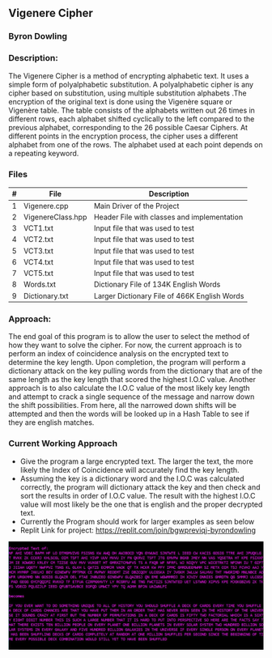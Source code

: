 ## Vigenere Cipher
### Byron Dowling
### Description:

The Vigenere Cipher is a method of encrypting alphabetic text. It uses a simple form of polyalphabetic substitution. A polyalphabetic cipher is any cipher based on substitution, using multiple substitution alphabets .The encryption of the original text is done using the Vigenère square or Vigenère table. The table consists of the alphabets written out 26 times in different rows, each alphabet shifted cyclically to the left compared to the previous alphabet, corresponding to the 26 possible Caesar Ciphers. At different points in the encryption process, the cipher uses a different alphabet from one of the rows. The alphabet used at each point depends on a repeating keyword.

### Files

|   #    | File                    | Description                                        |
| :---:  | ----------------------- | -------------------------------------------------- |
|   1    | Vigenere.cpp            | Main Driver of the Project                         |
|   2    | VigenereClass.hpp       | Header File with classes and implementation        |
|   3    | VCT1.txt                | Input file that was used to test                   |
|   4    | VCT2.txt                | Input file that was used to test                   |
|   5    | VCT3.txt                | Input file that was used to test                   |
|   6    | VCT4.txt                | Input file that was used to test                   |
|   7    | VCT5.txt                | Input file that was used to test                   |
|   8    | Words.txt               | Dictionary File of 134K English Words              |
|   9    | Dictionary.txt          | Larger Dictionary File of 466K English Words       |


### Approach:

The end goal of this program is to allow the user to select the method of how they want to solve the cipher. For now, the current approach is to perform an index of coincidence analysis on the encrypted text to determine the key length. Upon completion, the program will perform a dictionary attack on the key pulling words from the dictionary that are of the same length as the key length that scored the highest I.O.C value. Another approach is to also calculate the I.O.C value of the most likely key length and attempt to crack a single sequence of the message and narrow down the shift possibilities. From here, all the narrowed down shifts will be attempted and then the words will be looked up in a Hash Table to see if they are english matches. 

### Current Working Approach
- Give the program a large encrypted text. The larger the text, the more likely the Index of Coincidence will accurately find the key length.
- Assuming the key is a dictionary word and the I.O.C was calculated correctly, the program will dictionary attack the key and then check and sort the results in order of I.O.C value. The result with the highest I.O.C value will most likely be the one that is english and the proper decrypted text.
- Currently the Program should work for larger examples as seen below
- Replit Link for project: https://replit.com/join/bgwpreviqj-byrondowling

![VC3](https://github.com/Byron-Dowling/Ancient-Ciphers/blob/main/Projects/Vigenere%20Cipher/Vigenere%20Snippet%203.JPG?raw=true)
